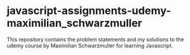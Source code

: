 # javascript-assignments-udemy-maximilian_schwarzmuller
This repository contains the problem statements and my solutions to the udemy course by Maximilian Schwarzmuller for learning Javascript.
